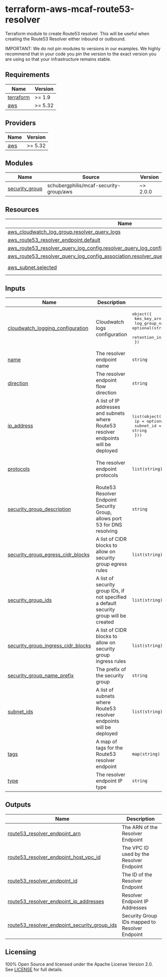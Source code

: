 # terraform-aws-mcaf-route53-resolver

Terraform module to create Route53 resolver. This will be useful when creating the Route53 Resolver either inbound or outbound.

IMPORTANT: We do not pin modules to versions in our examples. We highly recommend that in your code you pin the version to the exact version you are using so that your infrastructure remains stable.

<!-- BEGIN_TF_DOCS -->
## Requirements

| Name | Version |
|------|---------|
| <a name="requirement_terraform"></a> [terraform](#requirement\_terraform) | >= 1.9 |
| <a name="requirement_aws"></a> [aws](#requirement\_aws) | >= 5.32 |

## Providers

| Name | Version |
|------|---------|
| <a name="provider_aws"></a> [aws](#provider\_aws) | >= 5.32 |

## Modules

| Name | Source | Version |
|------|--------|---------|
| <a name="module_security_group"></a> [security\_group](#module\_security\_group) | schubergphilis/mcaf-security-group/aws | ~> 2.0.0 |

## Resources

| Name | Type |
|------|------|
| [aws_cloudwatch_log_group.resolver_query_logs](https://registry.terraform.io/providers/hashicorp/aws/latest/docs/resources/cloudwatch_log_group) | resource |
| [aws_route53_resolver_endpoint.default](https://registry.terraform.io/providers/hashicorp/aws/latest/docs/resources/route53_resolver_endpoint) | resource |
| [aws_route53_resolver_query_log_config.resolver_query_log_config_cloudwatch](https://registry.terraform.io/providers/hashicorp/aws/latest/docs/resources/route53_resolver_query_log_config) | resource |
| [aws_route53_resolver_query_log_config_association.resolver_query_config_cloudwatch_association](https://registry.terraform.io/providers/hashicorp/aws/latest/docs/resources/route53_resolver_query_log_config_association) | resource |
| [aws_subnet.selected](https://registry.terraform.io/providers/hashicorp/aws/latest/docs/data-sources/subnet) | data source |

## Inputs

| Name | Description | Type | Default | Required |
|------|-------------|------|---------|:--------:|
| <a name="input_cloudwatch_logging_configuration"></a> [cloudwatch\_logging\_configuration](#input\_cloudwatch\_logging\_configuration) | Cloudwatch logs configuration | <pre>object({<br/>    kms_key_arn       = string<br/>    log_group_name    = optional(string, "/platform/route53/resolver-query-logs")<br/>    retention_in_days = optional(number, 90)<br/>  })</pre> | n/a | yes |
| <a name="input_name"></a> [name](#input\_name) | The resolver endpoint name | `string` | n/a | yes |
| <a name="input_direction"></a> [direction](#input\_direction) | The resolver endpoint flow direction | `string` | `"INBOUND"` | no |
| <a name="input_ip_address"></a> [ip\_address](#input\_ip\_address) | A list of IP addresses and subnets where Route53 resolver endpoints will be deployed | <pre>list(object({<br/>    ip        = optional(string)<br/>    subnet_id = string<br/>  }))</pre> | `[]` | no |
| <a name="input_protocols"></a> [protocols](#input\_protocols) | The resolver endpoint protocols | `list(string)` | <pre>[<br/>  "Do53",<br/>  "DoH"<br/>]</pre> | no |
| <a name="input_security_group_description"></a> [security\_group\_description](#input\_security\_group\_description) | Route53 Resolver Endpoint Security Group, allows port 53 for DNS resolving | `string` | `null` | no |
| <a name="input_security_group_egress_cidr_blocks"></a> [security\_group\_egress\_cidr\_blocks](#input\_security\_group\_egress\_cidr\_blocks) | A list of CIDR blocks to allow on security group egress rules | `list(string)` | `[]` | no |
| <a name="input_security_group_ids"></a> [security\_group\_ids](#input\_security\_group\_ids) | A list of security group IDs, if not specified a default security group will be created | `list(string)` | `[]` | no |
| <a name="input_security_group_ingress_cidr_blocks"></a> [security\_group\_ingress\_cidr\_blocks](#input\_security\_group\_ingress\_cidr\_blocks) | A list of CIDR blocks to allow on security group ingress rules | `list(string)` | `[]` | no |
| <a name="input_security_group_name_prefix"></a> [security\_group\_name\_prefix](#input\_security\_group\_name\_prefix) | The prefix of the security group | `string` | `"route53-resolver-"` | no |
| <a name="input_subnet_ids"></a> [subnet\_ids](#input\_subnet\_ids) | A list of subnets where Route53 resolver endpoints will be deployed | `list(string)` | `[]` | no |
| <a name="input_tags"></a> [tags](#input\_tags) | A map of tags for the Route53 resolver endpoint | `map(string)` | `{}` | no |
| <a name="input_type"></a> [type](#input\_type) | The resolver endpoint IP type | `string` | `"IPV4"` | no |

## Outputs

| Name | Description |
|------|-------------|
| <a name="output_route53_resolver_endpoint_arn"></a> [route53\_resolver\_endpoint\_arn](#output\_route53\_resolver\_endpoint\_arn) | The ARN of the Resolver Endpoint |
| <a name="output_route53_resolver_endpoint_host_vpc_id"></a> [route53\_resolver\_endpoint\_host\_vpc\_id](#output\_route53\_resolver\_endpoint\_host\_vpc\_id) | The VPC ID used by the Resolver Endpoint |
| <a name="output_route53_resolver_endpoint_id"></a> [route53\_resolver\_endpoint\_id](#output\_route53\_resolver\_endpoint\_id) | The ID of the Resolver Endpoint |
| <a name="output_route53_resolver_endpoint_ip_addresses"></a> [route53\_resolver\_endpoint\_ip\_addresses](#output\_route53\_resolver\_endpoint\_ip\_addresses) | Resolver Endpoint IP Addresses |
| <a name="output_route53_resolver_endpoint_security_group_ids"></a> [route53\_resolver\_endpoint\_security\_group\_ids](#output\_route53\_resolver\_endpoint\_security\_group\_ids) | Security Group IDs mapped to Resolver Endpoint |
<!-- END_TF_DOCS -->

## Licensing

100% Open Source and licensed under the Apache License Version 2.0. See [LICENSE](https://github.com/schubergphilis/terraform-aws-mcaf-route53-resolver/blob/master/LICENSE) for full details.
